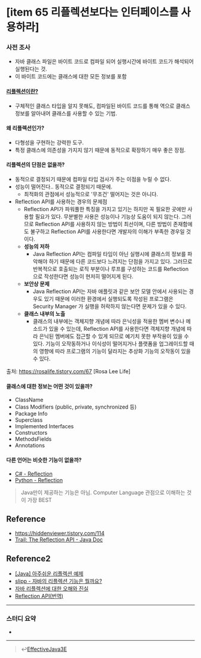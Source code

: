 # [item 65 리플렉션보다는 인터페이스를 사용하라]
### 사전 조사
- 자바 클래스 파일은 바이트 코드로 컴파일 되어 실행시간에 바이트 코드가 해석되어 실행된다는 것.
- 이 바이트 코드에는 클래스에 대한 모든 정보를 포함
#### [리플렉션이란?](https://en.wikipedia.org/wiki/Reflection_(computer_programming))
- 구체적인 클래스 타입을 알지 못해도, 컴파일된 바이트 코드를 통해 역으로 클래스 정보를 알아내어 클래스를 사용할 수 있는 기법.

#### 왜 리플렉션인가?
- 다형성을 구현하는 강력한 도구.
- 특정 클래스에 의존성을 가지지 않기 때문에 동적으로 확장하기 매우 좋은 장점.

#### 리플렉션의 단점은 없을까?
- 동적으로 결정되기 때문에 컴파일 타입 검사가 주는 이점을 누릴 수 없다.
- 성능이 떨어진다.. 동적으로 결정되기 때문에.
  - 최적화의 관점에서 성능적으로 '무조건' 떨어지는 것은 아니다.
- Reflection API를 사용하는 경우의 문제점
  - Reflection API가 파워풀한 특징을 가지고 있기는 하지만 꼭 필요한 곳에만 사용할 필요가 있다. 무분별한 사용은 성능이나 기능상 도움이 되지 않는다. 그러므로 Reflection API를 사용하지 않는 방법이 최선이며, 다른 방법이 존재함에도 불구하고 Reflection API를 사용한다면 개발자의 이해가 부족한 경우일 것이다.
  - **성능의 저하**
    - Java Reflection API는 컴파일 타임이 아닌 실행시에 클래스의 정보를 파악해야 하기 때문에 다른 코드보다 느려지는 단점을 가지고 있다. 그러므로 반복적으로 호출되는 로직 부분이나 루프를 구성하는 코드를 Reflection 으로 작성한다면 성능이 현저히 떨어지게 된다.
  - **보안상 문제**
    - Java Reflection API는 자바 애플릿과 같은 보안 모델 안에서 사용되는 경우도 있기 때문에 이러한 환경에서 실행되도록 작성된 프로그램은 Security Manager 가 실행을 허락하지 않는다면 문제가 있을 수 있다.
  - **클래스 내부의 노출**
    - 클래스의 내부에는 객체지향 개념에 따라 은닉성을 적용한 멤버 변수나 메소드가 있을 수 있는데, Reflection API를 사용한다면 객체지향 개념에 따라 은닉된 멤버에도 접근할 수 있게 되므로 예기치 못한 부작용이 있을 수 있다. 기능이 오작동하거나 이식성이 떨어지거나 플랫폼을 업그레이드할 때의 영향에 따라 프로그램의 기능이 달라지는 추상화 기능의 오작동이 있을 수 있다.



출처: https://rosalife.tistory.com/67 [Rosa Lee Life]

#### 클래스에 대한 정보는 어떤 것이 있을까?
- ClassName
- Class Modifiers (public, private, synchronized 등)
- Package Info
- Superclass
- Implemented Interfaces
- Constructors
- MethodsFields
- Annotations

#### 다른 언어는 비슷한 기능이 없을까?
- [C# - Reflection](https://docs.microsoft.com/ko-kr/dotnet/csharp/programming-guide/concepts/reflection)
- [Python - Reflection](https://docs.python.org/3.6/c-api/reflection.html)


> Java만이 제공하는 기능은 아님. Computer Language 관점으로 이해하는 것이 가장 BEST

## Reference
- <https://hiddenviewer.tistory.com/114>
- [Trail: The Reflection API - Java Doc](https://docs.oracle.com/javase/tutorial/reflect/)
## Reference2
- [[Java] 아주쉬운 리플렉션 예제](egloos.zum.com/lemonfish/v/4087285)
- [slipp - 자바의 리플렉션 기능은 뭘까요?](https://www.slipp.net/questions/275)
- [자바 리플렉션에 대한 오해와 진실](https://kmongcom.wordpress.com/2014/03/15/자바-리플렉션에-대한-오해와-진실/)
- [Reflection API(번역)](https://rosalife.tistory.com/67)
---

### 스터디 요약
-
---

> :leftwards_arrow_with_hook:[EffectiveJava3E](/EffectiveJava3E/README.md)

